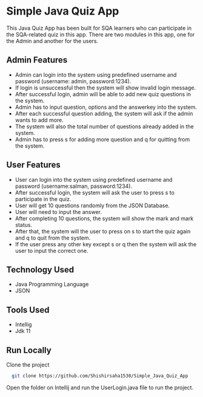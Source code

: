 
# Simple Java Quiz App

This Java Quiz App has been built for SQA learners who can participate in the SQA-related quiz in this app. There are two modules in this app, one for the Admin and another for the users.


## Admin Features

- Admin can login into the system using predefined username and password (username: admin, password:1234).
- If login is unsuccessful then the system will show invalid login message.
- After successful login, admin will be able to add new quiz questions in the system.
- Admin has to input question, options and the answerkey into the system.
- After each successful question adding, the system will ask if the admin wants to add more.
- The system will also the total number of questions already added in the system.
- Admin has to press s for adding more question and q for quitting from the system.


## User Features

- User can login into the system using predefined username and password (username:salman, password:1234).
- After successful login, the system will ask the user to press s to participate in the quiz.
- User will get 10 questions randomly from the JSON Database.
- User will need to input the answer.
- After completing 10 questions, the system will show the mark and mark status.
- After that, the system will the user to press on s to start the quiz again and q to quit from the system.
- If the user press any other key except s or q then the system will ask the user to input the correct one.




## Technology Used

- Java Programming Language
- JSON


## Tools Used

- Intellig
- Jdk 11




## Run Locally

Clone the project

```bash
  git clone https://github.com/Shishirsaha1530/Simple_Java_Quiz_App
```
Open the folder on Intellij and run the UserLogin.java file to run the project.
